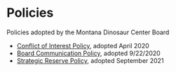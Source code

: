 # Policies
Policies adopted by the Montana Dinosaur Center Board

* [Conflict of Interest Policy](https://github.com/Montana-Dinosaur-Center/policies/blob/main/conflict-of-interest-policy.md), adopted April 2020
* [Board Communication Policy](https://github.com/Montana-Dinosaur-Center/policies/board-communication-policy.md), adopted 9/22/2020
* [Strategic Reserve Policy](https://github.com/Montana-Dinosaur-Center/policies/blob/main/strategic-reserve-policy.md), adopted September 2021

